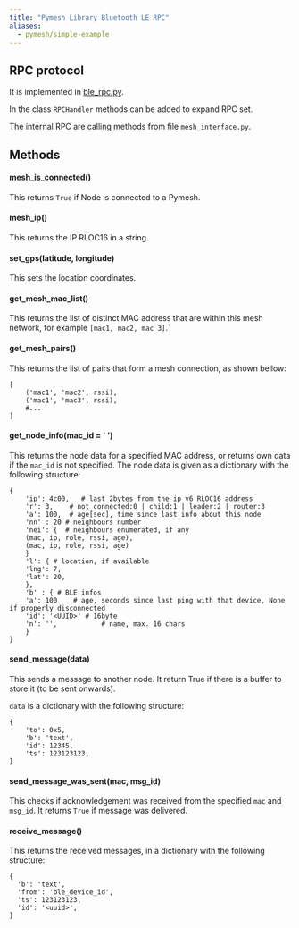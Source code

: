 ```yaml
---
title: "Pymesh Library Bluetooth LE RPC"
aliases:
  - pymesh/simple-example
---
```


## RPC protocol

It is implemented in [ble_rpc.py](https://github.com/pycom/pycom-libraries/blob/master/lib/pymesh/lib/ble_rpc.py).

In the class `RPCHandler` methods can be added to expand RPC set.

The internal RPC are calling methods from file `mesh_interface.py`.

## Methods

#### mesh_is_connected()

This returns `True` if Node is connected to a Pymesh.

#### mesh_ip()

This returns the IP RLOC16 in a string.

#### set_gps(latitude, longitude)

This sets the location coordinates.

#### get_mesh_mac_list()

This returns the list of distinct MAC address that are within this mesh network, for example `[mac1, mac2, mac 3]`.`

#### get_mesh_pairs()

This returns the list of pairs that form a mesh connection, as shown bellow:

```
[
    ('mac1', 'mac2', rssi),
    ('mac1', 'mac3', rssi),
    #...
]
```

#### get_node_info(mac_id = ' ')

This returns the node data for a specified MAC address, or returns own data if the `mac_id` is not specified. The node data is given as a dictionary with the following structure:

```        
{
    'ip': 4c00,   # last 2bytes from the ip v6 RLOC16 address
    'r': 3,    # not_connected:0 | child:1 | leader:2 | router:3
    'a': 100,  # age[sec], time since last info about this node
    'nn' : 20 # neighbours number
    'nei': {  # neighbours enumerated, if any
    (mac, ip, role, rssi, age),
    (mac, ip, role, rssi, age)
    }
    'l': { # location, if available
    'lng': 7,
    'lat': 20,
    },
    'b' : { # BLE infos
    'a': 100    # age, seconds since last ping with that device, None if properly disconnected
    'id': '<UUID>' # 16byte
    'n': '',           # name, max. 16 chars
    }
}
```

#### send_message(data)

This sends a message to another node. It return True if there is a buffer to store it (to be sent onwards).

`data` is a dictionary with the following structure:
```
{
    'to': 0x5,
    'b': 'text',
    'id': 12345,
    'ts': 123123123,
}
```


#### send_message_was_sent(mac, msg_id)

This checks if acknowledgement was received from the specified  `mac` and `msg_id`. It returns `True` if message was delivered.

#### receive_message()

This returns the received messages, in a dictionary with the following structure:
```
{
  'b': 'text',
  'from': 'ble_device_id',
  'ts': 123123123,
  'id': '<uuid>',
}
```

